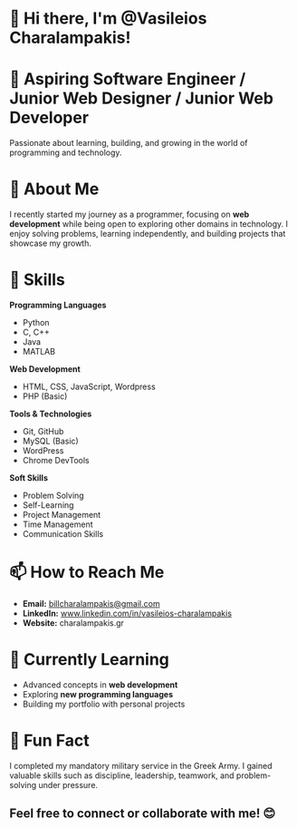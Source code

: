 # 👋 Hi there, I'm @Vasileios Charalampakis!  

# 🚀 Aspiring Software Engineer / Junior Web Designer / Junior Web Developer
Passionate about learning, building, and growing in the world of programming and technology.  

# 🌱 About Me  
I recently started my journey as a programmer, focusing on **web development** while being open to exploring other domains in technology. 
I enjoy solving problems, learning independently, and building projects that showcase my growth.  

# 🔧 Skills  
**Programming Languages**  
- Python  
- C, C++  
- Java  
- MATLAB  

**Web Development**  
- HTML, CSS, JavaScript, Wordpress
- PHP (Basic)  

**Tools & Technologies**  
- Git, GitHub  
- MySQL (Basic)  
- WordPress  
- Chrome DevTools  

**Soft Skills**  
- Problem Solving  
- Self-Learning  
- Project Management  
- Time Management  
- Communication Skills  

# 📫 How to Reach Me  
- **Email:** billcharalampakis@gmail.com 
- **LinkedIn:** www.linkedin.com/in/vasileios-charalampakis
- **Website:** charalampakis.gr  

# 🌱 Currently Learning  
- Advanced concepts in **web development**  
- Exploring **new programming languages**  
- Building my portfolio with personal projects  

# 🎉 Fun Fact  
I completed my mandatory military service in the Greek Army.
I gained valuable skills such as discipline, leadership, teamwork, and problem-solving under pressure.  


## Feel free to connect or collaborate with me! 😊

